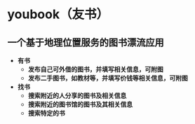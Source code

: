 # youbook（友书）
## 一个基于地理位置服务的图书漂流应用
- **有书**
  - **发布自己可外借的图书，并填写相关信息，可附图**
  - **发布二手图书，如教材等，并填写价钱等相关信息，可附图**
- **找书**
  - **搜索附近的人分享的图书及相关信息**
  - **搜索附近的图书馆的图书及其相关信息**
  - **搜索特定的书**
